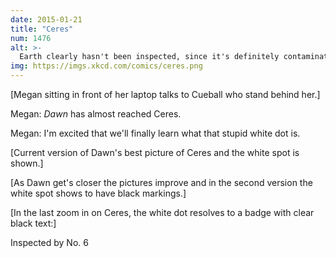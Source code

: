 ```yaml
---
date: 2015-01-21
title: "Ceres"
num: 1476
alt: >-
  Earth clearly hasn't been inspected, since it's definitely contaminated with salmonella.
img: https://imgs.xkcd.com/comics/ceres.png
---
```

[Megan sitting in front of her laptop talks to Cueball who stand behind her.]

Megan: *Dawn* has almost reached Ceres.

Megan: I'm excited that we'll finally learn what that stupid white dot is.

[Current version of Dawn's best picture of Ceres and the white spot is shown.]

[As Dawn get's closer the pictures improve and in the second version the white spot shows to have black markings.]

[In the last zoom in on Ceres, the white dot resolves to a badge with clear black text:]

Inspected by No. 6